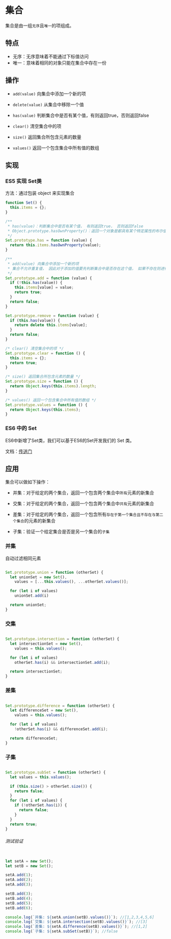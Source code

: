 # 集合

集合是由一组`无序`且`唯一`的项组成。

## 特点

- 无序：无序意味着不能通过下标值访问
- 唯一：意味着相同的对象只能在集合中存在一份

## 操作

- `add(value)` 向集合中添加一个新的项

- `delete(value)` 从集合中移除一个值

- `has(value)` 判断集合中是否有某个值，有则返回true，否则返回false

- `clear()` 清空集合中的项

- `size()` 返回集合所包含元素的数量

- `values()` 返回一个包含集合中所有值的数组

## 实现

### ES5 实现 Set类

方法：通过包装 object 来实现集合

```JavaScript
function Set() {
  this.items = {};
}

/**
 * has(value)：判断集合中是否有某个值， 有则返回true， 否则返回false
 * Object.prototype.hasOwnProperty()：返回一个对象是都具有某个特定属性的布尔值
 */
Set.prototype.has = function (value) {
  return this.items.hasOwnProperty(value);
}

/**
 * add(value) 向集合中添加一个新的项
 * 集合不允许重复值， 因此对于添加的值要先判断集合中是否存在这个值， 如果不存在则进行添加操作
 */
Set.prototype.add = function (value) {
  if (!this.has(value)) {
    this.items[value] = value;
    return true;
  }
  return false;
}

Set.prototype.remove = function (value) {
  if (this.has(value)) {
    return delete this.items[value];
  }
  return false;
}

/* clear() 清空集合中的项 */
Set.prototype.clear = function () {
  this.items = {};
  return true;
}

/* size() 返回集合所包含元素的数量 */
Set.prototype.size = function () {
  return Object.keys(this.items).length;
}

/* values() 返回一个包含集合中所有值的数组 */
Set.prototype.values = function () {
  return Object.keys(this.items);
}
```

### ES6 中的 Set

ES6中新增了Set类，我们可以基于ES6的Set开发我们的 Set 类。

文档：[传送门](http://es6.ruanyifeng.com/#docs/set-map)

## 应用

集合可以做如下操作：

- 并集：对于给定的两个集合，返回一个包含两个集合中`所有`元素的新集合

- 交集：对于给定的两个集合，返回一个包含两个集合中`共有`元素的新集合

- 差集：对于给定的两个集合，返回一个包含所有`存在于第一个集合且不存在与第二个集合`的元素的新集合

- 子集：验证一个给定集合是否是另一个集合的`子集`

### 并集

自动过滤相同元素

```JavaScript

Set.prototype.union = function (otherSet) {
  let unionSet = new Set(),
    values = [...this.values(), ...otherSet.values()];

  for (let i of values)
    unionSet.add(i)

  return unionSet;
}
```

### 交集

```JavaScript

Set.prototype.intersection = function (otherSet) {
  let intersectionSet = new Set(),
    values = this.values();

  for (let i of values)
    otherSet.has(i) && intersectionSet.add(i);

  return intersectionSet;
}
```

### 差集

```JavaScript

Set.prototype.difference = function (otherSet) {
  let differenceSet = new Set(),
    values = this.values();

  for (let i of values)
    !otherSet.has(i) && differenceSet.add(i);

  return differenceSet;
}
```

### 子集

```JavaScript

Set.prototype.subSet = function (otherSet) {
  let values = this.values();

  if (this.size() > otherSet.size()) {
    return false;
  }
  for (let i of values) {
    if (!otherSet.has(i)) {
      return false;
    }
  }
  return true;
}
```

###### 测试验证

```JavaScript

let setA = new Set();
let setB = new Set();

setA.add(1);
setA.add(2);
setA.add(3);

setB.add(3);
setB.add(4);
setB.add(5);
setB.add(6);

console.log(`并集: ${setA.union(setB).values()}`); //[1,2,3,4,5,6]
console.log(`交集: ${setA.intersection(setB).values()}`); //[3]
console.log(`差集: ${setA.difference(setB).values()}`); //[1,2]
console.log(`子集: ${setA.subSet(setB)}`); //false
```
